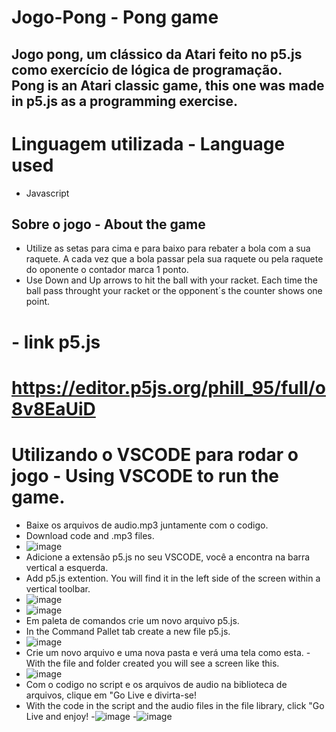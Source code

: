 # Jogo-Pong - Pong game

Jogo  pong, um clássico da Atari feito no p5.js como exercício de lógica de programação.</br>
Pong is an Atari classic game, this one was made in p5.js as a programming exercise.  
---
# Linguagem utilizada -  Language used
- Javascript

## Sobre o jogo - About the game
- Utilize as setas para cima e para baixo para rebater a bola com a sua raquete. A cada vez que a bola passar pela sua raquete ou pela raquete do oponente o contador marca 1 ponto. 
- Use Down and Up arrows to hit the ball with your racket. Each time the ball pass throught your racket or the opponent´s the counter shows one point. 

# - link p5.js
 # https://editor.p5js.org/phill_95/full/o8v8EaUiD
 
 
 # Utilizando o VSCODE para rodar o jogo - Using VSCODE to run the game. 
 - Baixe os arquivos de audio.mp3 juntamente com o codigo.
 - Download code and .mp3 files.
 - ![image](https://user-images.githubusercontent.com/106633984/179327920-bb41543a-387b-451a-8a5c-f27a1d172948.png)
 - Adicione a extensão p5.js no seu VSCODE, você a encontra na barra vertical a esquerda.
 - Add p5.js extention. You will find it in the left side of the screen within a vertical toolbar.
 - ![image](https://user-images.githubusercontent.com/106633984/179328346-c1d5747b-42ce-4993-b47f-7477598b50d3.png)
 - ![image](https://user-images.githubusercontent.com/106633984/179327980-36eee862-0e54-4b2a-a053-e8f7ef806afc.png)
 - Em paleta de comandos crie um novo arquivo p5.js.
 - In the Command Pallet tab create a new file p5.js.
 - ![image](https://user-images.githubusercontent.com/106633984/179328142-a2f3e5db-4d57-42e7-b0ba-b9508322be1b.png)
 - Crie um novo arquivo e uma nova pasta e verá uma tela como esta.
 -With the file and folder created you will see a screen like this.
 - ![image](https://user-images.githubusercontent.com/106633984/179328471-b081b898-d499-4102-b25c-34db35467ffc.png)
 - Com o codigo no script e os arquivos de audio na biblioteca de arquivos, clique em "Go Live e divirta-se!
 - With the code in the script and the audio files in the file library, click "Go Live and enjoy!
 -![image](https://user-images.githubusercontent.com/106633984/179328690-b3e4b5c9-9feb-4bd3-9e1c-c679543e1a80.png)
 -![image](https://user-images.githubusercontent.com/106633984/179328882-b87388af-cf71-4a8f-803b-ddb97683642d.png)


 

